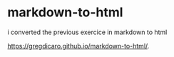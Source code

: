 # markdown-to-html

i converted the previous exercice in markdown to html

https://gregdicaro.github.io/markdown-to-html/.
